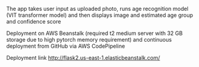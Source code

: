 The app takes user input as uploaded photo, runs age recognition model (VIT transformer model) and then displays image and estimated age group and confidence score

Deployment on AWS Beanstalk (required t2 medium server with 32 GB storage due to high pytorch memory requirement) and continuous deployment from GitHub via AWS CodePipeline

Deployment link http://flask2.us-east-1.elasticbeanstalk.com/
